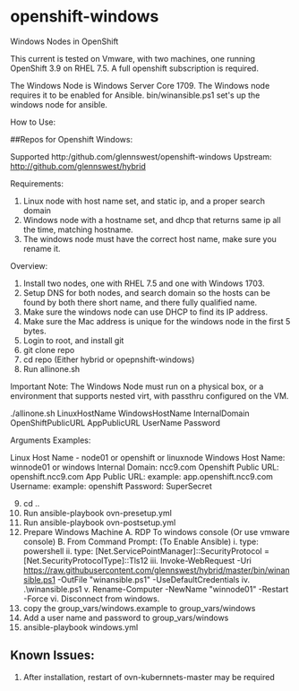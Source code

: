 # openshift-windows
Windows Nodes in OpenShift

This current is tested on Vmware, with two machines, one running OpenShift 3.9 on RHEL 7.5.
A full openshift subscription is required.

The Windows Node is Windows Server Core 1709.
The Windows node requires it to be enabled for Ansible.
bin/winansible.ps1 set's up the windows node for ansible.

How to Use:

##Repos for Openshift Windows:

Supported
http:/github.com/glennswest/openshift-windows
Upstream:
http://github.com/glennswest/hybrid

Requirements:
1. Linux node with host name set, and static ip, and a proper search domain
2. Windows node with a hostname set, and dhcp that returns same ip all the time, matching hostname.
3. The windows node must have the correct host name, make sure you rename it.

Overview:
1. Install two nodes, one with RHEL 7.5 and one with Windows 1703.
2. Setup DNS for both nodes, and search domain so the hosts can be found by both there short name, and there fully qualified name.
3. Make sure the windows node can use DHCP to find its IP address.
4. Make sure the Mac address is unique for the windows node in the first 5 bytes.
5. Login to root, and install git
6. git clone repo
7. cd repo (Either hybrid or opepnshift-windows)
8. Run allinone.sh

Important Note: The Windows Node must run on a physical box, or a environment that supports nested virt, with passthru configured on the VM. 

./allinone.sh LinuxHostName WindowsHostName InternalDomain OpenShiftPublicURL AppPublicURL UserName Password

Arguments Examples:

Linux Host Name - node01 or openshift or linuxnode
Windows Host Name: winnode01 or windows 
Internal Domain: ncc9.com
Openshift Public URL: openshift.ncc9.com
App Public URL: example: app.openshift.ncc9.com
Username:  example: openshift
Password:  SuperSecret


9. cd ..
10. Run ansible-playbook ovn-presetup.yml
11. Run ansible-playbook ovn-postsetup.yml
12. Prepare Windows Machine
    A. RDP To windows console (Or use vmware console)
    B. From Command Prompt: (To Enable Ansible)
         i. type: powershell 
        ii. type: [Net.ServicePointManager]::SecurityProtocol = [Net.SecurityProtocolType]::Tls12
        iii. Invoke-WebRequest -Uri https://raw.githubusercontent.com/glennswest/hybrid/master/bin/winansible.ps1 -OutFile "winansible.ps1" -UseDefaultCredentials
        iv. .\winansible.ps1
        v.   Rename-Computer -NewName "winnode01" -Restart -Force
        vi.  Disconnect from windows.
13. copy the group_vars/windows.example to group_vars/windows
14. Add a user name and password to group_vars/windows
15. ansible-playbook windows.yml

## Known Issues:
1. After installation, restart of ovn-kubernnets-master may be required

